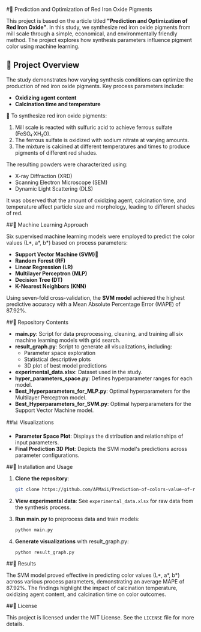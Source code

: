 #🎨 Prediction and Optimization of Red Iron Oxide Pigments

This project is based on the article titled **"Prediction and Optimization of Red Iron Oxide"**. In this study, we synthesize red iron oxide pigments from mill scale through a simple, economical, and environmentally friendly method. The project explores how synthesis parameters influence pigment color using machine learning.

## 📌 Project Overview

The study demonstrates how varying synthesis conditions can optimize the production of red iron oxide pigments. Key process parameters include:
- **Oxidizing agent content**
- **Calcination time and temperature**

🧬 To synthesize red iron oxide pigments:
1. Mill scale is reacted with sulfuric acid to achieve ferrous sulfate (FeSO₄·XH₂O).
2. The ferrous sulfate is oxidized with sodium nitrate at varying amounts.
3. The mixture is calcined at different temperatures and times to produce pigments of different red shades.

The resulting powders were characterized using:
- X-ray Diffraction (XRD)
- Scanning Electron Microscope (SEM)
- Dynamic Light Scattering (DLS)

It was observed that the amount of oxidizing agent, calcination time, and temperature affect particle size and morphology, leading to different shades of red.

##🤖 Machine Learning Approach

Six supervised machine learning models were employed to predict the color values (L*, a*, b*) based on process parameters:
- **Support Vector Machine (SVM)🥇**
- **Random Forest (RF)**
- **Linear Regression (LR)**
- **Multilayer Perceptron (MLP)**
- **Decision Tree (DT)**
- **K-Nearest Neighbors (KNN)**

Using seven-fold cross-validation, the **SVM model** achieved the highest predictive accuracy with a Mean Absolute Percentage Error (MAPE) of 87.92%.

##📂 Repository Contents

- **main.py**: Script for data preprocessing, cleaning, and training all six machine learning models with grid search.
- **result_graph.py**: Script to generate all visualizations, including:
  - Parameter space exploration
  - Statistical descriptive plots
  - 3D plot of best model predictions
- **experimental_data.xlsx**: Dataset used in the study.
- **hyper_parameters_space.py**: Defines hyperparameter ranges for each model.
- **Best_Hyperparameters_for_MLP.py**: Optimal hyperparameters for the Multilayer Perceptron model.
- **Best_Hyperparameters_for_SVM.py**: Optimal hyperparameters for the Support Vector Machine model.

##📊 Visualizations

- **Parameter Space Plot**: Displays the distribution and relationships of input parameters.
- **Final Prediction 3D Plot**: Depicts the SVM model's predictions across parameter configurations.

##🚀 Installation and Usage

1. **Clone the repository**:
   ```bash
   git clone https://github.com/APMaii/Prediction-of-colors-value-of-red-iron-oxide-pigments
   ```
2. **View experimental data**: See `experimental_data.xlsx` for raw data from the synthesis process.

  
3. **Run main.py** to preprocess data and train models:
   ```bash
   python main.py
   ```

4. **Generate visualizations** with result_graph.py:
   ```bash
   python result_graph.py
   ```



##🎯 Results

The SVM model proved effective in predicting color values (L*, a*, b*) across various process parameters, demonstrating an average MAPE of 87.92%. The findings highlight the impact of calcination temperature, oxidizing agent content, and calcination time on color outcomes.

##📜 License

This project is licensed under the MIT License. See the `LICENSE` file for more details.
